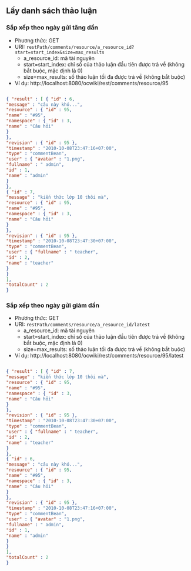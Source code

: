 ## Lấy danh sách thảo luận ##

### Sắp xếp theo ngày gửi tăng dần ###
  * Phương thức: GET
  * URI: `restPath/comments/resource/a_resource_id?start=start_index&size=max_results`
    * a\_resource\_id: mã tài nguyên
    * start=start\_index: chỉ số của thảo luận đầu tiên được trả về (không bắt buộc, mặc định là 0)
    * size=max\_results: số thảo luận tối đa được trả về (không bắt buộc)
  * Ví dụ: http://localhost:8080/ocwiki/rest/comments/resource/95
```json

{ "result" : [ { "id" : 6,
"message" : "câu này khó...",
"resource" : { "id" : 95,
"name" : "#95",
"namespace" : { "id" : 3,
"name" : "Câu hỏi"
}
},
"revision" : { "id" : 95 },
"timestamp" : "2010-10-08T23:47:16+07:00",
"type" : "commentBean",
"user" : { "avatar" : "1.png",
"fullname" : " admin",
"id" : 1,
"name" : "admin"
}
},
{ "id" : 7,
"message" : "kiến thức lớp 10 thôi mà",
"resource" : { "id" : 95,
"name" : "#95",
"namespace" : { "id" : 3,
"name" : "Câu hỏi"
}
},
"revision" : { "id" : 95 },
"timestamp" : "2010-10-08T23:47:30+07:00",
"type" : "commentBean",
"user" : { "fullname" : " teacher",
"id" : 2,
"name" : "teacher"
}
}
],
"totalCount" : 2
}
```

### Sắp xếp theo ngày gửi giảm dần ###
  * Phương thức: GET
  * URI: `restPath/comments/resource/a_resource_id/latest`
    * a\_resource\_id: mã tài nguyên
    * start=start\_index: chỉ số của thảo luận đầu tiên được trả về (không bắt buộc, mặc định là 0)
    * size=max\_results: số thảo luận tối đa được trả về (không bắt buộc)
  * Ví dụ: http://localhost:8080/ocwiki/rest/comments/resource/95/latest
```json

{ "result" : [ { "id" : 7,
"message" : "kiến thức lớp 10 thôi mà",
"resource" : { "id" : 95,
"name" : "#95",
"namespace" : { "id" : 3,
"name" : "Câu hỏi"
}
},
"revision" : { "id" : 95 },
"timestamp" : "2010-10-08T23:47:30+07:00",
"type" : "commentBean",
"user" : { "fullname" : " teacher",
"id" : 2,
"name" : "teacher"
}
},
{ "id" : 6,
"message" : "câu này khó...",
"resource" : { "id" : 95,
"name" : "#95",
"namespace" : { "id" : 3,
"name" : "Câu hỏi"
}
},
"revision" : { "id" : 95 },
"timestamp" : "2010-10-08T23:47:16+07:00",
"type" : "commentBean",
"user" : { "avatar" : "1.png",
"fullname" : " admin",
"id" : 1,
"name" : "admin"
}
}
],
"totalCount" : 2
}
```
